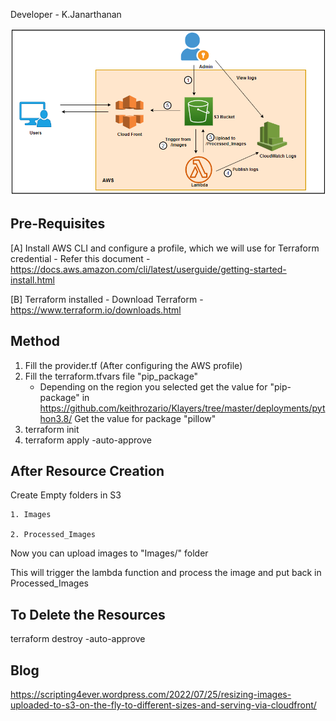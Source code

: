 Developer - K.Janarthanan

![alt text](https://github.com/kujalk/S3_Resize_Images/blob/main/Architecture.png)

Pre-Requisites
-----------------

[A] Install AWS CLI and configure a profile, which we will use for Terraform credential
    - Refer this document - https://docs.aws.amazon.com/cli/latest/userguide/getting-started-install.html

[B] Terraform installed 
    - Download Terraform - https://www.terraform.io/downloads.html


Method
-------
1. Fill the provider.tf (After configuring the AWS profile) 
2. Fill the terraform.tfvars file 
"pip_package"
	- Depending on the region you selected get the value for "pip-package" in https://github.com/keithrozario/Klayers/tree/master/deployments/python3.8/
	  Get the value for package "pillow"
3. terraform init
4. terraform apply -auto-approve 

After Resource Creation
-----------------------
Create Empty folders in S3

	1. Images
	
	2. Processed_Images

Now you can upload images to "Images/" folder 

This will trigger the lambda function and process the image and put back in Processed_Images

To Delete the Resources
-------------------------
terraform destroy -auto-approve

Blog 
--------------------------
https://scripting4ever.wordpress.com/2022/07/25/resizing-images-uploaded-to-s3-on-the-fly-to-different-sizes-and-serving-via-cloudfront/
